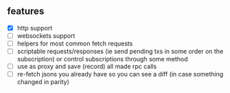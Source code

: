 ## features
- [x] http support
- [ ] websockets support
- [ ] helpers for most common fetch requests
- [ ] scriptable requests/responses (ie send pending txs in some order on the subscription) or control subscriptions through some method
- [ ] use as proxy and save (record) all made rpc calls
- [ ] re-fetch jsons you already have so you can see a diff (in case something changed in parity)
